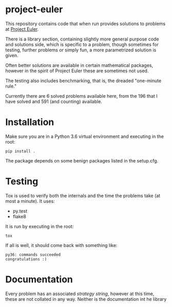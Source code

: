 # project-euler

This repository contains code that when run provides solutions to problems 
at [Project Euler](https://projecteuler.net/).

There is a library section, containing slightly more general purpose code 
and solutions side, which is specific to a problem, though sometimes for 
testing, further problems or simply fun, a more parametrized solution is given.

Often better solutions are available in certain mathematical packages, 
however in the spirit of Project Euler these are sometimes not used.

The testing also includes benchmarking, that is, the dreaded "one-minute rule."

Currently there are 6 solved problems available here, from the 196 that I 
have solved and 591 (and counting) available.

Installation
============
Make sure you are in a Python 3.6 virtual environment and executing in the 
root:

    pip install .

The package depends on some benign packages listed in the setup.cfg.

Testing
=======
Tox is used to verify both the internals and the time the problems take (at 
most a minute). It uses:
 
 - py.test
 - flake8
 
It is run by executing in the root:

    tox
    
If all is well, it should come back with something like:

    py36: commands succeeded
    congratulations :)
    
Documentation
=============

Every problem has an associated *strategy string*, however at this time, 
these are not collated in any way. Neither is the documentation int he library 